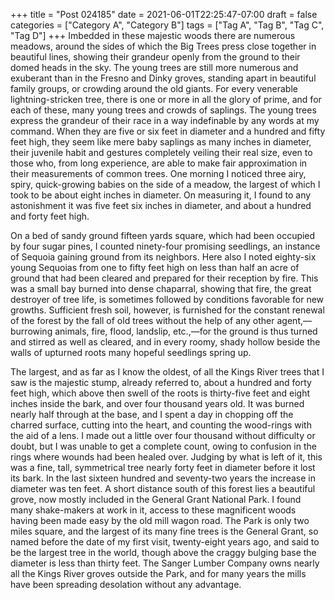 +++
title = "Post 024185"
date = 2021-06-01T22:25:47-07:00
draft = false
categories = ["Category A", "Category B"]
tags = ["Tag A", "Tag B", "Tag C", "Tag D"]
+++
Imbedded in these majestic woods there are numerous meadows, around the sides of which the Big Trees press close together in beautiful lines, showing their grandeur openly from the ground to their domed heads in the sky. The young trees are still more numerous and exuberant than in the Fresno and Dinky groves, standing apart in beautiful family groups, or crowding around the old giants. For every venerable lightning-stricken tree, there is one or more in all the glory of prime, and for each of these, many young trees and crowds of saplings. The young trees express the grandeur of their race in a way indefinable by any words at my command. When they are five or six feet in diameter and a hundred and fifty feet high, they seem like mere baby saplings as many inches in diameter, their juvenile habit and gestures completely veiling their real size, even to those who, from long experience, are able to make fair approximation in their measurements of common trees. One morning I noticed three airy, spiry, quick-growing babies on the side of a meadow, the largest of which I took to be about eight inches in diameter. On measuring it, I found to any astonishment it was five feet six inches in diameter, and about a hundred and forty feet high.

On a bed of sandy ground fifteen yards square, which had been occupied by four sugar pines, I counted ninety-four promising seedlings, an instance of Sequoia gaining ground from its neighbors. Here also I noted eighty-six young Sequoias from one to fifty feet high on less than half an acre of ground that had been cleared and prepared for their reception by fire. This was a small bay burned into dense chaparral, showing that fire, the great destroyer of tree life, is sometimes followed by conditions favorable for new growths. Sufficient fresh soil, however, is furnished for the constant renewal of the forest by the fall of old trees without the help of any other agent,—burrowing animals, fire, flood, landslip, etc.,—for the ground is thus turned and stirred as well as cleared, and in every roomy, shady hollow beside the walls of upturned roots many hopeful seedlings spring up.

The largest, and as far as I know the oldest, of all the Kings River trees that I saw is the majestic stump, already referred to, about a hundred and forty feet high, which above then swell of the roots is thirty-five feet and eight inches inside the bark, and over four thousand years old. It was burned nearly half through at the base, and I spent a day in chopping off the charred surface, cutting into the heart, and counting the wood-rings with the aid of a lens. I made out a little over four thousand without difficulty or doubt, but I was unable to get a complete count, owing to confusion in the rings where wounds had been healed over. Judging by what is left of it, this was a fine, tall, symmetrical tree nearly forty feet in diameter before it lost its bark. In the last sixteen hundred and seventy-two years the increase in diameter was ten feet. A short distance south of this forest lies a beautiful grove, now mostly included in the General Grant National Park. I found many shake-makers at work in it, access to these magnificent woods having been made easy by the old mill wagon road. The Park is only two miles square, and the largest of its many fine trees is the General Grant, so named before the date of my first visit, twenty-eight years ago, and said to be the largest tree in the world, though above the craggy bulging base the diameter is less than thirty feet. The Sanger Lumber Company owns nearly all the Kings River groves outside the Park, and for many years the mills have been spreading desolation without any advantage.
